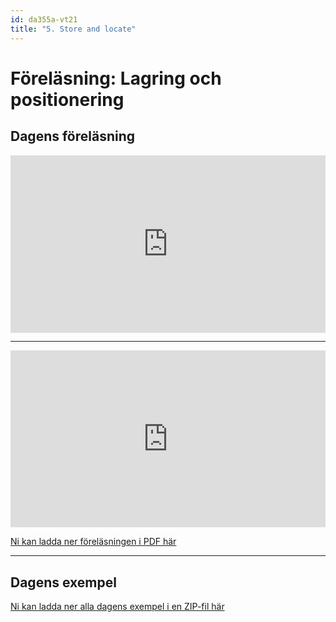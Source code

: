 ```yaml
---
id: da355a-vt21
title: "5. Store and locate"
---
```


# Föreläsning: Lagring och positionering

## Dagens föreläsning

<div class="video-frame">
    <div style="left: 0; width: 100%; height: 0; position: relative; padding-bottom: 56.25%;"><iframe src="https://www.youtube.com/embed/OlKJcTLyk7Y?rel=0" style="border: 0; top: 0; left: 0; width: 100%; height: 100%; position: absolute;" allowfullscreen scrolling="no" allow="encrypted-media; accelerometer; clipboard-write; gyroscope; picture-in-picture"></iframe></div>
</div>

---

<div class="frame">
    <div style="left: 0; width: 100%; height: 0; position: relative; padding-bottom: 56.1972%;"><iframe src="https://speakerdeck.com/player/765444d01bc84fe3976cc2cacf7ce20f" style="border: 0; top: 0; left: 0; width: 100%; height: 100%; position: absolute;" allowfullscreen scrolling="no" allow="encrypted-media"></iframe></div>
</div>

[Ni kan ladda ner föreläsningen i PDF här](../../assets/pdf/da355a-LS-Cookies-Geo-Media.pdf)

---

## Dagens exempel

[Ni kan ladda ner alla dagens exempel i en ZIP-fil här](../../assets/Ex-Cookies-LS-Geo-Media.zip)